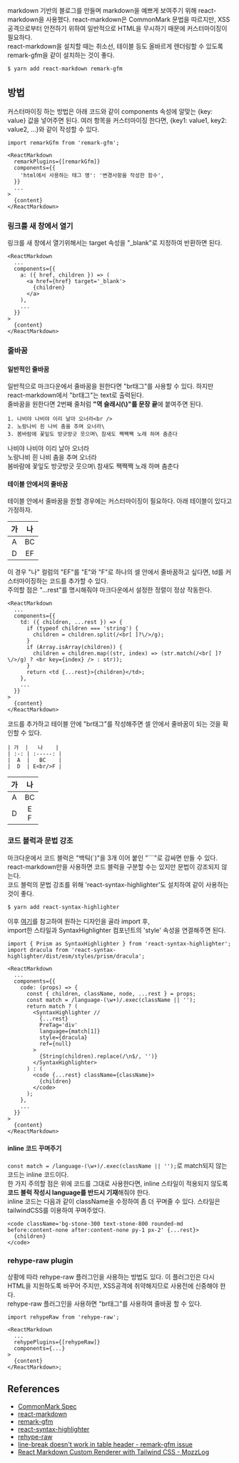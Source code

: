 markdown 기반의 블로그를 만들며 markdown을 예쁘게 보여주기 위해 react-markdown을 사용했다. react-markdown은 CommonMark 문법을 따르지만, XSS공격으로부터 안전하기 위하여 일반적으로 HTML을 무시하기 때문에 커스터마이징이 필요하다.\
react-markdown을 설치할 때는 취소선, 테이블 등도 올바르게 렌더링할 수 있도록 remark-gfm을 같이 설치하는 것이 좋다.

```bash
$ yarn add react-markdown remark-gfm
```

## 방법

커스터마이징 하는 방법은 아래 코드와 같이 components 속성에 알맞는 {key: value} 값을 넣어주면 된다.
여러 항목을 커스터마이징 한다면, {key1: value1, key2: value2, ...}와 같이 작성할 수 있다.

```tsx
import remarkGfm from 'remark-gfm';

<ReactMarkdown
  remarkPlugins={[remarkGfm]}
  components={{
    'html에서 사용하는 태그 명': '변경사항을 작성한 함수',
  }}
  ...
>
  {content}
</ReactMarkdown>
```

### 링크를 새 창에서 열기

링크를 새 창에서 열기위해서는 target 속성을 "\_blank"로 지정하여 반환하면 된다.

```tsx
<ReactMarkdown
  ...
  components={{
    a: ({ href, children }) => (
      <a href={href} target='_blank'>
        {children}
      </a>
    ),
    ...
  }}
>
  {content}
</ReactMarkdown>
```

### 줄바꿈

#### 일반적인 줄바꿈

일반적으로 마크다운에서 줄바꿈을 원한다면 "br태그"를 사용할 수 있다. 하지만 react-markdown에서 "br태그"는 text로 출력된다.\
줄바꿈을 원한다면 2번째 줄처럼 **"역 슬래시(\\)"를 문장 끝**에 붙여주면 된다.

```text
1. 나비야 나비야 이리 날아 오너라<br />
2. 노랑나비 흰 나비 춤을 추며 오너라\
3. 봄바람에 꽃잎도 방긋방긋 웃으며\ 참새도 짹짹짹 노래 하며 춤춘다
```

나비야 나비야 이리 날아 오너라<br />
노랑나비 흰 나비 춤을 추며 오너라\
봄바람에 꽃잎도 방긋방긋 웃으며\ 참새도 짹짹짹 노래 하며 춤춘다

#### 테이블 안에서의 줄바꿈

테이블 안에서 줄바꿈을 원할 경우에는 커스터마이징이 필요하다. 아래 테이블이 있다고 가정하자.

| 가  | 나  |
| :-: | :-: |
|  A  | BC  |
|  D  | EF  |

이 경우 "나" 컬럼의 "EF"를 "E"와 "F"로 하나의 셀 안에서 줄바꿈하고 싶다면, td를 커스터마이징하는 코드를 추가할 수 있다.\
주의할 점은 "...rest"를 명시해줘야 마크다운에서 설정한 정렬이 정상 작동한다.

```tsx
<ReactMarkdown
  ...
  components={{
    td: ({ children, ...rest }) => {
      if (typeof children === 'string') {
        children = children.split(/<br[ ]?\/>/g);
      }
      if (Array.isArray(children)) {
        children = children.map((str, index) => (str.match(/<br[ ]?\/>/g) ? <br key={index} /> : str));
      }
      return <td {...rest}>{children}</td>;
    },
    ...
  }}
>
  {content}
</ReactMarkdown>
```

코드를 추가하고 테이블 안에 "br태그"를 작성해주면 셀 안에서 줄바꿈이 되는 것을 확인할 수 있다.

```text
| 가  |   나    |
| :-: | :-----: |
|  A  |   BC    |
|  D  | E<br/>F |
```

| 가  |   나    |
| :-: | :-----: |
|  A  |   BC    |
|  D  | E<br/>F |

### 코드 블럭과 문법 강조

마크다운에서 코드 블럭은 "백틱(`)"을 3개 이어 붙인 "```"로 감싸면 만들 수 있다.\
react-markdown만을 사용하면 코드 블럭을 구분할 수는 있지만 문법이 강조되지 않는다.\
코드 블럭의 문법 강조를 위해 'react-syntax-highlighter'도 설치하여 같이 사용하는 것이 좋다.

```bash
$ yarn add react-syntax-highlighter
```

이후 [여기](https://react-syntax-highlighter.github.io/react-syntax-highlighter/demo/)를 참고하여 원하는 디자인을 골라 import 후, \
import한 스타일과 SyntaxHighlighter 컴포넌트의 'style' 속성을 연결해주면 된다.

```tsx
import { Prism as SyntaxHighlighter } from 'react-syntax-highlighter';
import dracula from 'react-syntax-highlighter/dist/esm/styles/prism/dracula';

<ReactMarkdown
  ...
  components={{
    code: (props) => {
      const { children, className, node, ...rest } = props;
      const match = /language-(\w+)/.exec(className || '');
      return match ? (
        <SyntaxHighlighter //
          {...rest}
          PreTag='div'
          language={match[1]}
          style={dracula}
          ref={null}
        >
          {String(children).replace(/\n$/, '')}
        </SyntaxHighlighter>
      ) : (
        <code {...rest} className={className}>
          {children}
        </code>
      );
    },
    ...
  }}
>
  {content}
</ReactMarkdown>
```

#### inline 코드 꾸며주기

`const match = /language-(\w+)/.exec(className || '');`로 match되지 않는 코드는 inline 코드이다.\
한 가지 주의할 점은 위에 코드를 그대로 사용한다면, inline 스타일이 적용되지 않도록 **코드 블럭 작성시 language를 반드시 기재**해줘야 한다.\
inline 코드는 다음과 같이 className을 수정하여 좀 더 꾸며줄 수 있다. 스타일은 tailwindCSS를 이용하여 꾸며주었다.

```tsx
<code className='bg-stone-300 text-stone-800 rounded-md before:content-none after:content-none py-1 px-2' {...rest}>
  {children}
</code>
```

### rehype-raw plugin

상황에 따라 rehype-raw 플러그인을 사용하는 방법도 있다. 이 플러그인은 다시 HTML을 지원하도록 바꾸어 주지만, XSS공격에 취약해지므로 사용전에 신중해야 한다.\
rehype-raw 플러그인을 사용하면 "br태그"를 사용하여 줄바꿈 할 수 있다.

```tsx
import rehypeRaw from 'rehype-raw';

<ReactMarkdown
  ...
  rehypePlugins={[rehypeRaw]}
  components={...}
>
  {content}
</ReactMarkdown>;
```

## References

- [CommonMark Spec](https://spec.commonmark.org/0.30/#html-blocks)
- [react-markdown](https://github.com/remarkjs/react-markdown)
- [remark-gfm](https://github.com/remarkjs/remark-gfm)
- [react-syntax-highlighter](https://github.com/react-syntax-highlighter/react-syntax-highlighter)
- [rehype-raw](https://github.com/rehypejs/rehype-react)
- [line-break doesn't work in table header - remark-gfm issue](https://github.com/remarkjs/remark-gfm/issues/40)
- [React Markdown Custom Renderer with Tailwind CSS - MozzLog](https://www.mozzlog.com/blog/react-markdown-custom-renderer)

